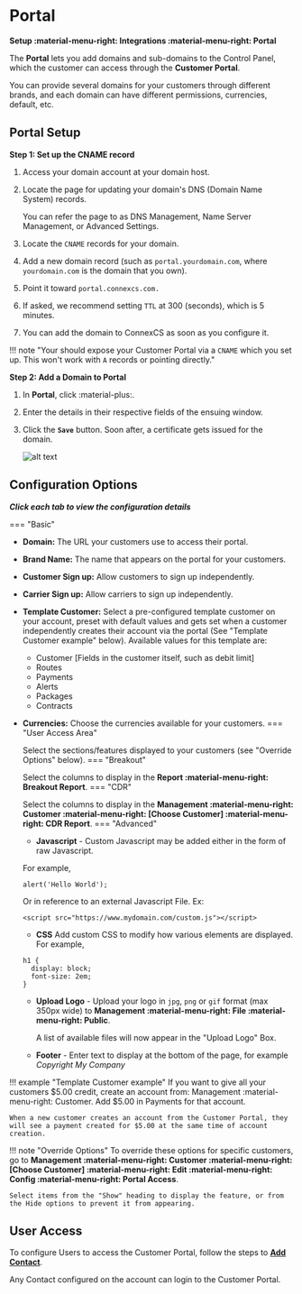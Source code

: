 # Portal

**Setup :material-menu-right: Integrations :material-menu-right: Portal**

The **Portal** lets you add domains and sub-domains to the Control Panel, which the customer can access through the **Customer Portal**.

You can provide several domains for your customers through different brands, and each domain can have different permissions, currencies, default, etc.

## Portal Setup

**Step 1: Set up the CNAME record**

1. Access your domain account at your domain host.
2. Locate the page for updating your domain's DNS (Domain Name System) records.

    You can refer the page to as DNS Management, Name Server Management, or Advanced Settings.

3. Locate the `CNAME` records for your domain.

4. Add a new domain record (such as `portal.yourdomain.com`, where `yourdomain.com` is the domain that you own).

5. Point it toward `portal.connexcs.com.`

6. If asked, we recommend setting `TTL` at 300 (seconds), which is 5 minutes.

7. You can add the domain to ConnexCS as soon as you configure it.

!!! note "Your should expose your Customer Portal via a `CNAME` which you set up. This won't work with `A` records or pointing directly."

**Step 2: Add a Domain to Portal**

1. In **Portal**, click :material-plus:.
2. Enter the details in their respective fields of the ensuing window.
3. Click the **`Save`** button. Soon after, a certificate gets issued for the domain.

    ![alt text][portal]

## Configuration Options

**_Click each tab to view the configuration details_**

=== "Basic"
* **Domain:** The URL your customers use to access their portal.
* **Brand Name:** The name that appears on the portal for your customers.
* **Customer Sign up:** Allow customers to sign up independently.
* **Carrier Sign up:** Allow carriers to sign up independently.
* **Template Customer:** Select a pre-configured template customer on your account, preset with default values and gets set when a customer independently creates their account via the portal (See "Template Customer example" below).
Available values for this template are:
    * Customer [Fields in the customer itself, such as debit limit]
    * Routes
    * Payments
    * Alerts
    * Packages
    * Contracts
* **Currencies:** Choose the currencies available for your customers.
=== "User Access Area"

    Select the sections/features displayed to your customers (see "Override Options" below).
=== "Breakout"

    Select the columns to display in the **Report :material-menu-right: Breakout Report**.
=== "CDR"

    Select the columns to display in the **Management :material-menu-right: Customer :material-menu-right: [Choose Customer] :material-menu-right: CDR Report**.
=== "Advanced"
    * **Javascript** - Custom Javascript may be added either in the form of raw Javascript. 
    
    For example,

    ```
    alert('Hello World');
    ```

    Or in reference to an external Javascript File. Ex:

    ```
    <script src="https://www.mydomain.com/custom.js"></script>
    ```

    * **CSS** Add custom CSS to modify how various elements are displayed. For example,

    ```
    h1 {
      display: block;
      font-size: 2em;
    }
    ```

    * **Upload Logo** - Upload your logo in `jpg`, `png` or `gif` format (max 350px wide) to **Management :material-menu-right: File :material-menu-right: Public**. 
    
        A list of available files will now appear in the "Upload Logo" Box.
    * **Footer** - Enter text to display at the bottom of the page, for example _Copyright My Company_

!!! example "Template Customer example"
    If you want to give all your customers $5.00 credit, create an account from: Management :material-menu-right: Customer. Add $5.00 in Payments for that account.

    When a new customer creates an account from the Customer Portal, they will see a payment created for $5.00 at the same time of account creation.

!!! note "Override Options"
    To override these options for specific customers, go to **Management :material-menu-right: Customer :material-menu-right: [Choose Customer] :material-menu-right: Edit :material-menu-right: Config :material-menu-right: Portal Access**.

    Select items from the "Show" heading to display the feature, or from the Hide options to prevent it from appearing.

## User Access

To configure Users to access the Customer Portal, follow the steps to [**Add Contact**](https://docs.connexcs.com/customer/main/#contacts).

Any Contact configured on the account can login to the Customer Portal.

[portal]: /setup/img/portal.png "Portal"
